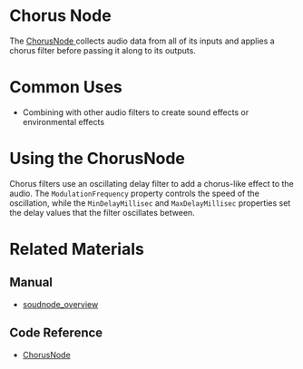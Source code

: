 # Chorus Node
The [ ChorusNode ](https://plasmaengine.github.io/PlasmaDocs/Plasma1/C++/code_reference/class_reference/chorusnode.markdown) collects audio data from all of its inputs and applies a chorus filter before passing it along to its outputs. 

# Common Uses

- Combining with other audio filters to create sound effects or environmental effects

# Using the ChorusNode

Chorus filters use an oscillating delay filter to add a chorus-like effect to the audio. The `ModulationFrequency` property controls the speed of the oscillation, while the `MinDelayMillisec` and `MaxDelayMillisec` properties set the delay values that the filter oscillates between. 

# Related Materials

## Manual
- [soudnode_overview](https://plasmaengine.github.io/PlasmaDocs/Plasma1/Editor/audio/soundnode/soudnode_overview.markdown)

## Code Reference
- [ ChorusNode ](https://plasmaengine.github.io/PlasmaDocs/Plasma1/C++/code_reference/class_reference/chorusnode.markdown) 

 